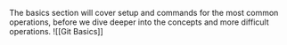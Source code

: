 The basics section will cover setup and commands for the most common operations, before we dive deeper into the concepts and more difficult operations.
![[Git Basics]]